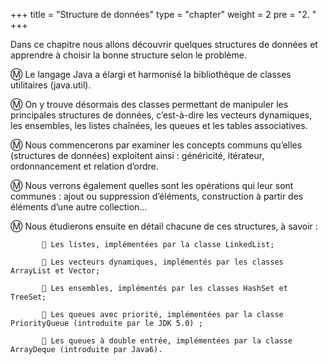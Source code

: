 +++
title = "Structure de données"
type = "chapter"
weight = 2
pre = "2. "
+++

Dans ce chapitre nous allons découvrir quelques structures de données et apprendre à choisir la bonne structure selon le problème.

Ⓜ️ Le langage Java a élargi et harmonisé la bibliothèque de classes utilitaires (java.util).
 
Ⓜ️ On y trouve désormais des classes permettant de manipuler les principales structures de données, c’est-à-dire les vecteurs dynamiques, les ensembles, les listes chaînées, les queues et les tables associatives.

Ⓜ️ Nous commencerons par examiner les concepts communs qu’elles (structures de données) exploitent ainsi : généricité, itérateur, ordonnancement et relation d’ordre. 

Ⓜ️ Nous verrons également quelles sont les opérations qui leur sont communes : ajout ou suppression d’éléments, construction à partir des éléments d’une autre collection...

Ⓜ️ Nous étudierons ensuite en détail chacune de ces structures, à savoir :

           🌱 Les listes, implémentées par la classe LinkedList;
 
           🌱 Les vecteurs dynamiques, implémentés par les classes ArrayList et Vector;

           🌱 Les ensembles, implémentés par les classes HashSet et TreeSet;

           🌱 Les queues avec priorité, implémentées par la classe PriorityQueue (introduite par le JDK 5.0) ;

           🌱 Les queues à double entrée, implémentées par la classe ArrayDeque (introduite par Java6).
